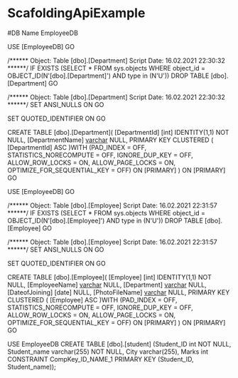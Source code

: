 # ScafoldingApiExample

#DB Name EmployeeDB

USE [EmployeeDB]
GO

/****** Object:  Table [dbo].[Department]    Script Date: 16.02.2021 22:30:32 ******/
IF  EXISTS (SELECT * FROM sys.objects WHERE object_id = OBJECT_ID(N'[dbo].[Department]') AND type in (N'U'))
DROP TABLE [dbo].[Department]
GO

/****** Object:  Table [dbo].[Department]    Script Date: 16.02.2021 22:30:32 ******/
SET ANSI_NULLS ON
GO

SET QUOTED_IDENTIFIER ON
GO

CREATE TABLE [dbo].[Department](
	[DepartmentId] [int] IDENTITY(1,1) NOT NULL,
	[DepartmentName] [varchar](200) NULL,
PRIMARY KEY CLUSTERED 
(
	[DepartmentId] ASC
)WITH (PAD_INDEX = OFF, STATISTICS_NORECOMPUTE = OFF, IGNORE_DUP_KEY = OFF, ALLOW_ROW_LOCKS = ON, ALLOW_PAGE_LOCKS = ON, OPTIMIZE_FOR_SEQUENTIAL_KEY = OFF) ON [PRIMARY]
) ON [PRIMARY]
GO



USE [EmployeeDB]
GO

/****** Object:  Table [dbo].[Employee]    Script Date: 16.02.2021 22:31:57 ******/
IF  EXISTS (SELECT * FROM sys.objects WHERE object_id = OBJECT_ID(N'[dbo].[Employee]') AND type in (N'U'))
DROP TABLE [dbo].[Employee]
GO

/****** Object:  Table [dbo].[Employee]    Script Date: 16.02.2021 22:31:57 ******/
SET ANSI_NULLS ON
GO

SET QUOTED_IDENTIFIER ON
GO

CREATE TABLE [dbo].[Employee](
	[Employee] [int] IDENTITY(1,1) NOT NULL,
	[EmployeeName] [varchar](200) NULL,
	[Department] [varchar](200) NULL,
	[DateofJoining] [date] NULL,
	[PhotoFileName] [varchar](200) NULL,
PRIMARY KEY CLUSTERED 
(
	[Employee] ASC
)WITH (PAD_INDEX = OFF, STATISTICS_NORECOMPUTE = OFF, IGNORE_DUP_KEY = OFF, ALLOW_ROW_LOCKS = ON, ALLOW_PAGE_LOCKS = ON, OPTIMIZE_FOR_SEQUENTIAL_KEY = OFF) ON [PRIMARY]
) ON [PRIMARY]
GO


USE EmployeeDB
CREATE TABLE [dbo].[student]
(Student_ID int NOT NULL,
Student_name varchar(255) NOT NULL,
City varchar(255),
Marks int
CONSTRAINT CompKey_ID_NAME_1 PRIMARY KEY (Student_ID, Student_name));
